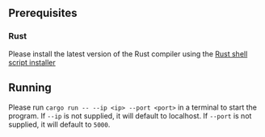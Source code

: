 ## Prerequisites
### Rust
Please install the latest version of the Rust compiler using the [Rust shell script installer](https://www.rust-lang.org/tools/install)

## Running
Please run `cargo run -- --ip <ip> --port <port>` in a terminal to start the program. 
If `--ip` is not supplied, it will default to localhost. 
If `--port` is not supplied, it will default to `5000`.